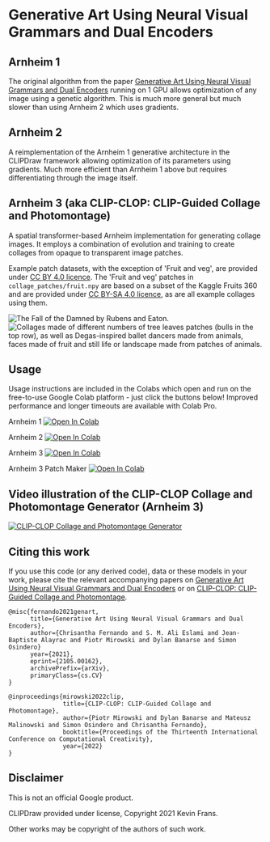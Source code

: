 # Generative Art Using Neural Visual Grammars and Dual Encoders

## Arnheim 1

The original algorithm from the paper
[Generative Art Using Neural Visual Grammars and Dual Encoders](https://arxiv.org/abs/2105.00162)
running on 1 GPU allows optimization of any image using a genetic algorithm.
This is much more general but much slower than using Arnheim 2 which uses
gradients.

## Arnheim 2

A reimplementation of the Arnheim 1 generative architecture in the CLIPDraw
framework allowing optimization of its parameters using gradients. Much more
efficient than Arnheim 1 above but requires differentiating through the image
itself.

## Arnheim 3 (aka CLIP-CLOP: CLIP-Guided Collage and Photomontage)

A spatial transformer-based Arnheim implementation for generating collage images.
It employs a combination of evolution and training to create collages from
opaque to transparent image patches. 

Example patch datasets, with the exception of 'Fruit and veg', are provided under
[CC BY 4.0 licence](https://creativecommons.org/licenses/by/4.0/).
The 'Fruit and veg' patches in `collage_patches/fruit.npy` are based on a subset 
of the Kaggle Fruits 360 and are provided under
[CC BY-SA 4.0 licence](https://creativecommons.org/licenses/by-sa/4.0/), 
as are all example collages using them. 

![The Fall of the Damned by Rubens and Eaton.](https://raw.githubusercontent.com/deepmind/arnheim/main/images/fall_of_the_damned.jpg)
![Collages made of different numbers of tree leaves patches (bulls in the top row), as well as Degas-inspired ballet dancers made from animals, faces made of fruit and still life or landscape made from patches of animals.](https://raw.githubusercontent.com/deepmind/arnheim/main/images/bulls_ballet_faces_nature.jpg)

## Usage

Usage instructions are included in the Colabs which open and run on the
free-to-use Google Colab platform - just click the buttons below! Improved
performance and longer timeouts are available with Colab Pro.

Arnheim 1 [![Open In Colab](https://colab.research.google.com/assets/colab-badge.svg)](https://colab.research.google.com/github/deepmind/arnheim/blob/main/arnheim_1.ipynb)

Arnheim 2 [![Open In Colab](https://colab.research.google.com/assets/colab-badge.svg)](https://colab.research.google.com/github/deepmind/arnheim/blob/main/arnheim_2.ipynb)

Arnheim 3 [![Open In Colab](https://colab.research.google.com/assets/colab-badge.svg)](https://colab.research.google.com/github/deepmind/arnheim/blob/main/arnheim_3.ipynb)

Arnheim 3 Patch Maker [![Open In Colab](https://colab.research.google.com/assets/colab-badge.svg)](https://colab.research.google.com/github/deepmind/arnheim/blob/main/arnheim_3_patch_maker.ipynb)

## Video illustration of the CLIP-CLOP Collage and Photomontage Generator (Arnheim 3)

[![CLIP-CLOP Collage and Photomontage Generator](https://img.youtube.com/vi/VnO4tibP9cg/0.jpg)](https://youtu.be/VnO4tibP9cg)


## Citing this work

If you use this code (or any derived code), data or these models in your work,
please cite the relevant accompanying papers on [Generative Art Using Neural Visual Grammars and Dual Encoders](https://arxiv.org/abs/2105.00162)
or on [CLIP-CLOP: CLIP-Guided Collage and Photomontage](https://arxiv.org/abs/2205.03146).

```
@misc{fernando2021genart,
      title={Generative Art Using Neural Visual Grammars and Dual Encoders},
      author={Chrisantha Fernando and S. M. Ali Eslami and Jean-Baptiste Alayrac and Piotr Mirowski and Dylan Banarse and Simon Osindero}
      year={2021},
      eprint={2105.00162},
      archivePrefix={arXiv},
      primaryClass={cs.CV}
}
```
```
@inproceedings{mirowski2022clip,
               title={CLIP-CLOP: CLIP-Guided Collage and Photomontage},
               author={Piotr Mirowski and Dylan Banarse and Mateusz Malinowski and Simon Osindero and Chrisantha Fernando},
               booktitle={Proceedings of the Thirteenth International Conference on Computational Creativity},
               year={2022}
}
```

## Disclaimer

This is not an official Google product.

CLIPDraw provided under license, Copyright 2021 Kevin Frans.

Other works may be copyright of the authors of such work.
